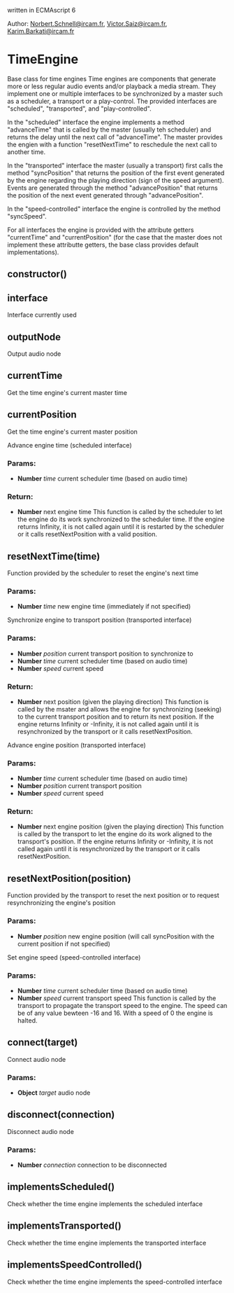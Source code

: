 

<!-- Start ./src/index.js -->

written in ECMAscript 6

Author: Norbert.Schnell@ircam.fr, Victor.Saiz@ircam.fr, Karim.Barkati@ircam.fr

# TimeEngine

Base class for time engines 
Time engines are components that generate more or less regular audio events and/or playback a media stream.
They implement one or multiple imterfaces to be synchronized by a master such as a scheduler, a transport or a play-control.
The provided interfaces are "scheduled", "transported", and "play-controlled".

In the "scheduled" interface the engine implements a method "advanceTime" that is called by the master (usually teh scheduler)
and returns the delay until the next call of "advanceTime". The master provides the engien with a function "resetNextTime"
to reschedule the next call to another time.

In the "transported" interface the master (usually a transport) first calls the method "syncPosition" that returns the position
of the first event generated by the engine regarding the playing direction (sign of the speed argument). Events are generated
through the method "advancePosition" that returns the position of the next event generated through "advancePosition".

In the "speed-controlled" interface the engine is controlled by the method "syncSpeed".

For all interfaces the engine is provided with the attribute getters "currentTime" and "currentPosition" (for the case that the master
does not implement these attributte getters, the base class provides default implementations).

## constructor()

## interface

Interface currently used

## outputNode

Output audio node

## currentTime

Get the time engine's current master time

## currentPosition

Get the time engine's current master position

Advance engine time (scheduled interface)

### Params: 

* **Number** *time* current scheduler time (based on audio time)

### Return:

* **Number** next engine time 
This function is called by the scheduler to let the engine do its work
synchronized to the scheduler time.
If the engine returns Infinity, it is not called again until it is restarted by
the scheduler or it calls resetNextPosition with a valid position.

## resetNextTime(time)

Function provided by the scheduler to reset the engine's next time

### Params: 

* **Number** *time* new engine time (immediately if not specified)

Synchronize engine to transport position (transported interface)

### Params: 

* **Number** *position* current transport position to synchronize to
* **Number** *time* current scheduler time (based on audio time)
* **Number** *speed* current speed

### Return:

* **Number** next position (given the playing direction) 
This function is called by the msater and allows the engine for synchronizing
(seeking) to the current transport position and to return its next position.
If the engine returns Infinity or -Infinity, it is not called again until it is
resynchronized by the transport or it calls resetNextPosition.

Advance engine position (transported interface)

### Params: 

* **Number** *time* current scheduler time (based on audio time)
* **Number** *position* current transport position
* **Number** *speed* current speed

### Return:

* **Number** next engine position (given the playing direction) 
This function is called by the transport to let the engine do its work
aligned to the transport's position.
If the engine returns Infinity or -Infinity, it is not called again until it is
resynchronized by the transport or it calls resetNextPosition.

## resetNextPosition(position)

Function provided by the transport to reset the next position or to request resynchronizing the engine's position

### Params: 

* **Number** *position* new engine position (will call syncPosition with the current position if not specified)

Set engine speed (speed-controlled interface)

### Params: 

* **Number** *time* current scheduler time (based on audio time)
* **Number** *speed* current transport speed 
This function is called by the transport to propagate the transport speed to the engine.
The speed can be of any value bewteen -16 and 16.
With a speed of 0 the engine is halted.

## connect(target)

Connect audio node

### Params: 

* **Object** *target* audio node

## disconnect(connection)

Disconnect audio node

### Params: 

* **Number** *connection* connection to be disconnected

## implementsScheduled()

Check whether the time engine implements the scheduled interface

## implementsTransported()

Check whether the time engine implements the transported interface

## implementsSpeedControlled()

Check whether the time engine implements the speed-controlled interface

<!-- End ./src/index.js -->

